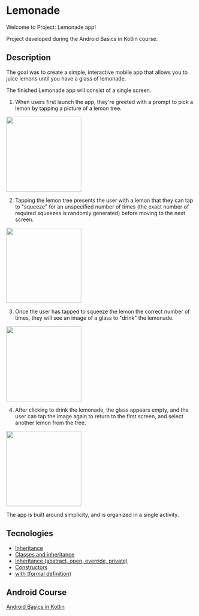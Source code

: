 # Lemonade

Welcome to Project: Lemonade app!

Project developed during the Android Basics in Kotlin course.

## Description

The goal was to create a simple, interactive mobile app that allows you to juice lemons until you have a glass of lemonade. 

The finished Lemonade app will consist of a single screen. 

1. When users first launch the app, they're greeted with a prompt to pick a lemon by tapping a picture of a lemon tree.

<div>
<img src="https://user-images.githubusercontent.com/92222426/206860813-7585ac72-f1bb-4aee-8b60-7c334f82e5bc.jpg" width="200px"/>
</div>

2. Tapping the lemon tree presents the user with a lemon that they can tap to "squeeze" for an unspecified number of times (the exact number of required squeezes is randomly generated) before moving to the next screen.

<div>
<img src="https://user-images.githubusercontent.com/92222426/206861644-233741c4-2541-4e2d-ad2c-426b6e03231b.jpg" width="200px"/>
</div>

3. Once the user has tapped to squeeze the lemon the correct number of times, they will see an image of a glass to "drink" the lemonade.

<div>
<img src="https://user-images.githubusercontent.com/92222426/206861703-87b1a6b6-fb8f-4712-a224-eba366b4151e.jpg" width="200px"/>
</div>

4. After clicking to drink the lemonade, the glass appears empty, and the user can tap the image again to return to the first screen, and select another lemon from the tree.

<div>
<img src="https://user-images.githubusercontent.com/92222426/206861755-4563d461-dd66-4ef0-b3c3-2eb43507c00f.jpg" width="200px"/>
</div>

The app is built around simplicity, and is organized in a single activity.

## Tecnologies
          
* [Inheritance](https://play.kotlinlang.org/byExample/01_introduction/07_Inheritance?utm_source=developer.android.com&utm_medium=referral)
* [Classes and inheritance](https://kotlinlang.org/docs/classes.html)
* [Inheritance (abstract, open, override, private)](https://khan.github.io/kotlin-for-python-developers/#inheritance)
* [Constructors](https://kotlinlang.org/docs/classes.html#constructors)
* [with (formal definition)](https://kotlinlang.org/api/latest/jvm/stdlib/kotlin/with.html?utm_source=developer.android.com&utm_medium=referral)

## Android Course
[Android Basics in Kotlin](https://developer.android.com/courses/android-basics-kotlin/course)
